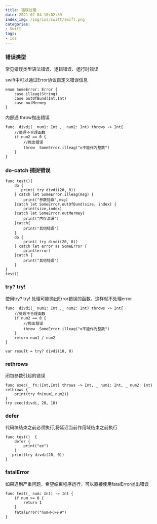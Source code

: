 ```yaml
---
title: 错误处理
date: 2021-02-04 10:02:39
index_img: /img/ios/swift/swift.png
categories:
- Swift
tags:
- ios
---
```


### 错误类型
常见错误类型语法错误、逻辑错误、运行时错误

swift中可以通过Error协议自定义错误信息
```
enum SomeError: Error {
    case illeag(String)
    case outOfBund(Int,Int)
    case outMermey
}
```
内部通 throw抛出错误
```
func  divdi(_ num1: Int ,_ num2: Int) throws -> Int{
    //处理不合理函数
    if num2 == 0 {
        //抛出错误
        throw  SomeError.illeag("o不能作为整数")
    }
}
```

### do-catch 捕捉错误
```
func test(){
    do {
       print( try divdi(20, 0))
    } catch let SomeError.illeag(msg) {
        print("参数错误",msg)
    }catch let SomeError.outOfBund(size, index) {
        print(size,index)
    }catch let SomeError.outMermey{
        print("内存泄漏")
    }catch{
        print("其他错误")
    }
    do {
        print( try divdi(20, 0))
    } catch let error as SomeError {
        print(error)
    }catch {
        print("其他错误")
    }
}
test()
```

### try? try! 

使用try? try! 处理可能抛出Error错误的函数，这样就不处理error

```
func  divdi(_ num1: Int ,_ num2: Int) throws -> Int{
    //处理不合理函数
    if num2 == 0 {
        //抛出错误
        throw  SomeError.illeag("o不能作为整数")
    }
    return num1 / num2
}

var result = try? divdi(10, 0)
```
### rethrows
闭包参数引起的错误
```
func exec(_ fn:(Int,Int) throws -> Int, _ num1: Int, _ num2: Int) rethrows {
    print(try fn(num1,num2))
}
try exec(divdi, 20, 10)
```

### defer
代码块结束之前必须执行,将延迟当前作用域结束之前执行
```
func test()  {
    defer {
        print("ee")
    }
   print(try divdi(20, 0))
}
```

### fatalError

如果遇到严重问题，希望结束程序运行，可以直接使用fatalError抛出错误

```
func test(_ num: Int) -> Int {
    if num >= 0 {
        return 1
    }
    fatalError("num不小于9")
}
```
